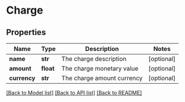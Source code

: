 # Charge

## Properties
Name | Type | Description | Notes
------------ | ------------- | ------------- | -------------
**name** | **str** | The charge description | [optional] 
**amount** | **float** | The charge monetary value | [optional] 
**currency** | **str** | The charge amount currency | [optional] 

[[Back to Model list]](../README.md#documentation-for-models) [[Back to API list]](../README.md#documentation-for-api-endpoints) [[Back to README]](../README.md)

